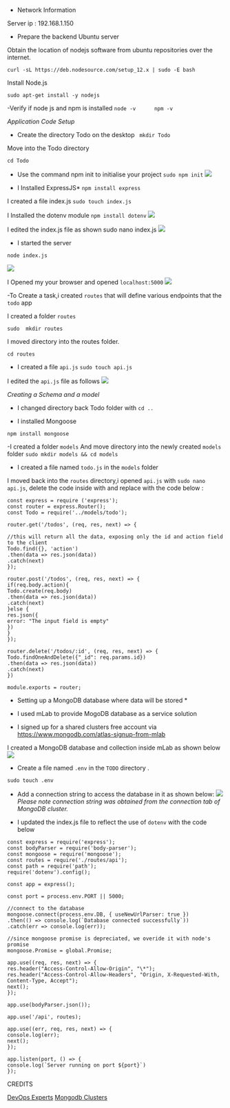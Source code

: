 

- Network Information

Server ip : 192.168.1.150


- Prepare the backend Ubuntu server

Obtain the location of nodejs software from ubuntu repositories over the internet.

```curl -sL https://deb.nodesource.com/setup_12.x | sudo -E bash ```

Install Node.js 

```sudo apt-get install -y nodejs```

-Verify if node js and npm is installed
```node -v      npm -v```



*Application Code Setup*


- Create the directory Todo on the desktop
``` mkdir Todo```

Move into the Todo directory

```cd Todo```


- Use the command npm init to initialise your project
```sudo npm init```
![](https://github.com/drazen-dee28/MERN-STACK/blob/main/Images/init.jpg)

- I Installed ExpressJS*
```npm install express```


I created a file index.js
```sudo touch index.js```

I Installed the dotenv module
```npm install dotenv```
![](https://github.com/drazen-dee28/MERN-STACK/blob/main/Images/dotenv.jpg)


I edited the index.js file as shown
sudo nano index.js
![](https://github.com/drazen-dee28/MERN-STACK/blob/main/Images/index.jpg)


- I started the server

```node index.js```

![](https://github.com/drazen-dee28/MERN-STACK/blob/main/Images/server.jpg)


I Opened my your browser and opened ```localhost:5000```
![](https://github.com/drazen-dee28/MERN-STACK/blob/main/Images/welcome.jpg) 


-To Create a task,i created `routes` that will define various endpoints that the `todo` app

I created a folder `routes`

```sudo  mkdir routes```

I moved directory into the routes folder.

`cd routes` 


- I created a file `api.js`
`sudo touch api.js`

I edited the `api.js` file as follows
![](https://github.com/drazen-dee28/MERN-STACK/blob/main/Images/api.jpg)






*Creating a Schema and a model* 


- I changed directory back Todo folder with `cd ..`

- I installed Mongoose

`npm install mongoose`


-I  created a folder  `models`
And move directory into the newly created `models` folder
`sudo mkdir models && cd models`

- I created a file named `todo.js` in the `models` folder



I moved back into the `routes` directory,i opened `api.js` with `sudo nano api.js`, delete the code inside with and replace with the code below :

```
const express = require ('express');
const router = express.Router();
const Todo = require('../models/todo');

router.get('/todos', (req, res, next) => {

//this will return all the data, exposing only the id and action field to the client
Todo.find({}, 'action')
.then(data => res.json(data))
.catch(next)
});

router.post('/todos', (req, res, next) => {
if(req.body.action){
Todo.create(req.body)
.then(data => res.json(data))
.catch(next)
}else {
res.json({
error: "The input field is empty"
})
}
});

router.delete('/todos/:id', (req, res, next) => {
Todo.findOneAndDelete({"_id": req.params.id})
.then(data => res.json(data))
.catch(next)
})

module.exports = router;
```


* Setting up a MongoDB database where data will be stored *
- I used mLab to provide MogoDB database as a service solution


- I signed up for a shared clusters free account via https://www.mongodb.com/atlas-signup-from-mlab

I created a MongoDB database and collection inside mLab as shown below
![](https://github.com/drazen-dee28/MERN-STACK/blob/main/Images/db.jpg)


- Create a file named `.env` in the `TODO` directory .

`sudo touch .env`


-  Add a connection string to access the database in it as shown below:
![](https://github.com/drazen-dee28/MERN-STACK/blob/main/Images/env.jpg)
*Please note connection string was obtained from the connection tab of MongoDB cluster.*



- I updated the index.js file to reflect the use of `dotenv` with the code below
```
const express = require('express');
const bodyParser = require('body-parser');
const mongoose = require('mongoose');
const routes = require('./routes/api');
const path = require('path');
require('dotenv').config();

const app = express();

const port = process.env.PORT || 5000;

//connect to the database
mongoose.connect(process.env.DB, { useNewUrlParser: true })
.then(() => console.log(`Database connected successfully`))
.catch(err => console.log(err));

//since mongoose promise is depreciated, we overide it with node's promise
mongoose.Promise = global.Promise;

app.use((req, res, next) => {
res.header("Access-Control-Allow-Origin", "\*");
res.header("Access-Control-Allow-Headers", "Origin, X-Requested-With, Content-Type, Accept");
next();
});

app.use(bodyParser.json());

app.use('/api', routes);

app.use((err, req, res, next) => {
console.log(err);
next();
});

app.listen(port, () => {
console.log(`Server running on port ${port}`)
});
```




CREDITS

[DevOps Experts](www.darey.io)
[Mongodb Clusters](https://www.mongodb.com/atlas)